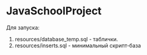 ﻿# JavaSchoolProject

Для запуска:
1. resources/database_temp.sql - таблички.
2. resources/inserts.sql - минимальный скрипт-база
